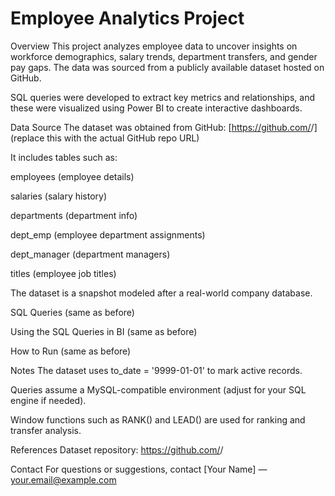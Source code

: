 # Employee Analytics Project
Overview
This project analyzes employee data to uncover insights on workforce demographics, salary trends, department transfers, and gender pay gaps. The data was sourced from a publicly available dataset hosted on GitHub.

SQL queries were developed to extract key metrics and relationships, and these were visualized using Power BI to create interactive dashboards.

Data Source
The dataset was obtained from GitHub:
[https://github.com/<username>/<repository>]
(replace this with the actual GitHub repo URL)

It includes tables such as:

employees (employee details)

salaries (salary history)

departments (department info)

dept_emp (employee department assignments)

dept_manager (department managers)

titles (employee job titles)

The dataset is a snapshot modeled after a real-world company database.

SQL Queries
(same as before)

Using the SQL Queries in BI
(same as before)

How to Run
(same as before)

Notes
The dataset uses to_date = '9999-01-01' to mark active records.

Queries assume a MySQL-compatible environment (adjust for your SQL engine if needed).

Window functions such as RANK() and LEAD() are used for ranking and transfer analysis.

References
Dataset repository: https://github.com/<username>/<repository>

Contact
For questions or suggestions, contact [Your Name] — your.email@example.com
